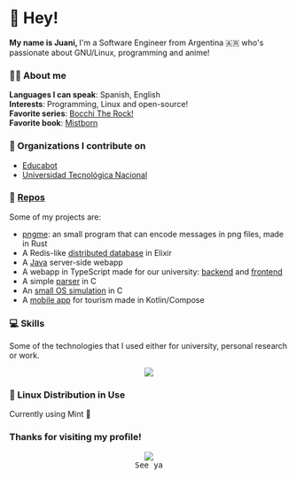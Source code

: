 # 👋 Hey!

<b>My name is Juani, </b>
I'm a Software Engineer from Argentina 🇦🇷 who's passionate about GNU/Linux, programming and anime!

### 🙋‍♂️ About me
**Languages I can speak**: Spanish, English <br>
**Interests**: Programming, Linux and open-source! <br>
**Favorite series**: [Bocchi The Rock!](https://myanimelist.net/anime/47917/Bocchi_the_Rock) <br>
**Favorite book**: [Mistborn](https://en.wikipedia.org/wiki/Mistborn) <br>

### 📗 Organizations I contribute on
- [Educabot](https://educabot.com/)
- [Universidad Tecnológica Nacional](https://www.frba.utn.edu.ar/)

### 👀 [Repos](https://github.com/jschuhmann47?tab=repositories)
Some of my projects are:
- [pngme](https://github.com/jschuhmann47/pngme): an small program that can encode messages in png files, made in Rust
- A Redis-like [distributed database](https://github.com/jschuhmann47/tp-iasc) in Elixir
- A [Java](https://github.com/jschuhmann47/tp-dds) server-side webapp
- A webapp in TypeScript made for our university: [backend](https://github.com/jschuhmann47/projectMap-Backend) and [frontend](https://github.com/jschuhmann47/projectMap-Frontend)
- A simple [parser](https://github.com/jschuhmann47/parser-ssl) in C
- An [small OS simulation](https://github.com/jschuhmann47/tp-operativos) in C
- A [mobile app](https://github.com/UTN-FRBA-Mobile/GeoGenius) for tourism made in Kotlin/Compose

### 💻 Skills
Some of the technologies that I used either for university, personal research or work.

<p align="center">
  <a href="https://skillicons.dev">
    <img src="https://skillicons.dev/icons?i=linux,git,c,rust,docker,elixir,nodejs,ts,go,haskell,java,mysql,kotlin,html,css" />
  </a>
</p>


### 🐧 Linux Distribution in Use
Currently using Mint 💚

### Thanks for visiting my profile!
<p align="center">
  <img src="https://tenor.com/view/yuki-nagato-mouse-wave-yuki-nagato-mouse-wave-mouse-wave-gif-18377220.gif"/>
  <br>
  <samp>See ya</samp>
</p>
